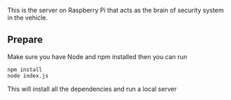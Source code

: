 This is the server on Raspberry Pi that acts as the brain of security system in the vehicle.

## Prepare
Make sure you have Node and npm installed then you can run
```
npm install
node index.js
```
This will install all the dependencies and run a local server